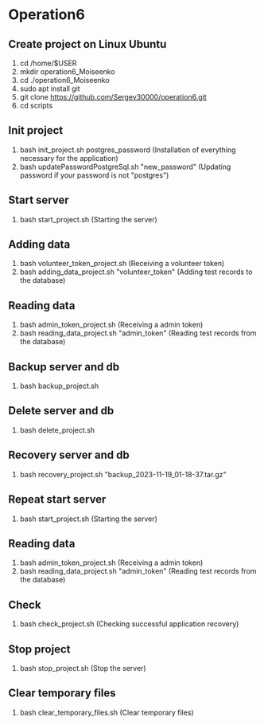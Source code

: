 # Operation6
## Create project on Linux Ubuntu
1. cd /home/$USER
2. mkdir operation6_Moiseenko
3. cd ./operation6_Moiseenko
4. sudo apt install git
5. git clone https://github.com/Sergey30000/operation6.git
6. cd scripts

## Init project
1. bash init_project.sh postgres_password (Installation of everything necessary for the application)
2. bash updatePasswordPostgreSql.sh "new_password" (Updating password if your password is not "postgres")

## Start server
1. bash start_project.sh (Starting the server)

## Adding data
1. bash volunteer_token_project.sh (Receiving a volunteer token)
2. bash adding_data_project.sh "volunteer_token" (Adding test records to the database)

## Reading data
1. bash admin_token_project.sh (Receiving a admin token)
2. bash reading_data_project.sh "admin_token" (Reading test records from the database)

## Backup server and db
1. bash backup_project.sh

## Delete server and db
1. bash delete_project.sh

## Recovery server and db
1. bash recovery_project.sh "backup_2023-11-19_01-18-37.tar.gz"

## Repeat start server
1. bash start_project.sh (Starting the server)

## Reading data
1. bash admin_token_project.sh (Receiving a admin token)
2. bash reading_data_project.sh "admin_token" (Reading test records from the database)

## Check
1. bash check_project.sh (Checking successful application recovery)

## Stop project
1. bash stop_project.sh (Stop the server)

## Clear temporary files
1. bash clear_temporary_files.sh (Clear temporary files)
